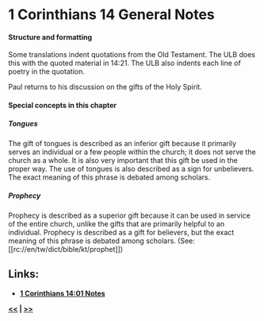 # 1 Corinthians 14 General Notes #

#### Structure and formatting ####

Some translations indent quotations from the Old Testament. The ULB does this with the quoted material in 14:21. The ULB also indents each line of poetry in the quotation.

Paul returns to his discussion on the  gifts of the Holy Spirit.

#### Special concepts in this chapter ####

##### Tongues #####

The gift of tongues is described as an inferior gift because it primarily serves an individual or a few people within the church; it does not serve the church as a whole. It is also very important that this gift be used in the proper way. The use of tongues is also described as a sign for unbelievers. The exact meaning of this phrase is debated among scholars. 

##### Prophecy #####

Prophecy is described as a superior gift because it can be used in service of the entire church, unlike the gifts that are primarily helpful to an individual. Prophecy is described as a gift for believers, but the exact meaning of this phrase is debated among scholars. (See: [[rc://en/tw/dict/bible/kt/prophet]])

## Links: ##

* __[1 Corinthians 14:01 Notes](./01.md)__

__[<<](../13/intro.md) | [>>](../15/intro.md)__
